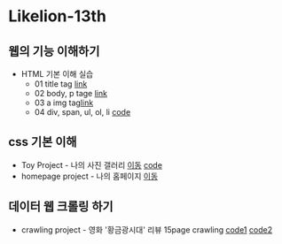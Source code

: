 # Likelion-13th


## 웹의 기능 이해하기
* HTML 기본 이해 실습
  * 01 title tag [link](https://github.com/Jeonyeseul02/Likelion-13th/blob/main/web_html/01_html_title.html)
  * 02 body, p tage [link](https://github.com/Jeonyeseul02/Likelion-13th/blob/main/web_html/02_html_body_p.html)
  * 03 a img tag[link](https://github.com/Jeonyeseul02/Likelion-13th/blob/main/web_html/03_html_link_img.html)
  * 04 div, span, ul, ol, li [code](https://github.com/Jeonyeseul02/Likelion-13th/blob/main/web_html/04_html.div_span.html)
  
## css 기본 이해
 * Toy Project - 나의 사진 갤러리 [이동](https://jeonyeseul02.github.io/Likelion-13th/02_css.gallery/14_img_gallery.html) [code](https://github.com/Jeonyeseul02/Likelion-13th/blob/main/02_css.gallery/14_img_gallery.html)
 * homepage project - 나의 홈페이지 [이동](https://jeonyeseul02.github.io/Likelion-13th/00_mywork/main.html)

## 데이터 웹 크롤링 하기
 * crawling project  - 영화 '황금광시대' 리뷰 15page crawling [code1](https://github.com/Jeonyeseul02/Likelion-13th/blob/main/04_web_data/13-1_homework.py) [code2](https://github.com/Jeonyeseul02/Likelion-13th/blob/main/04_web_data/13-2_homework.py)

